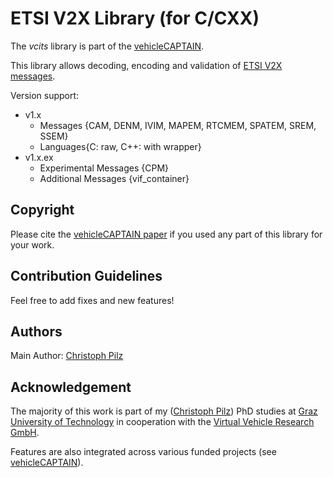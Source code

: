# ETSI V2X Library (for C/CXX)
The *vcits* library is part of the [vehicleCAPTAIN](https://github.com/virtual-vehicle/vehicle_captain).

This library allows decoding, encoding and validation of [ETSI V2X messages](https://forge.etsi.org/rep/ITS/asn1).

Version support:
* v1.x
  * Messages {CAM, DENM, IVIM, MAPEM, RTCMEM, SPATEM, SREM, SSEM}
  * Languages{C: raw, C++: with wrapper}
* v1.x.ex
  * Experimental Messages {CPM}
  * Additional Messages {vif_container}

## Copyright
Please cite the [vehicleCAPTAIN paper](https://TODO_link_to_paper_when_it_is_published) if you used any part of this library for your work.

## Contribution Guidelines
Feel free to add fixes and new features!

## Authors
Main Author: [Christoph Pilz](https://github.com/MrMushroom)

## Acknowledgement
The majority of this work is part of my ([Christoph Pilz](https://www.researchgate.net/profile/Christoph-Pilz)) PhD studies at [Graz University of Technology](https://www.tugraz.at/home) in cooperation with the [Virtual Vehicle Research GmbH](https://www.v2c2.at/).

Features are also integrated across various funded projects (see [vehicleCAPTAIN](https://github.com/virtual-vehicle/vehicle_captain)).
